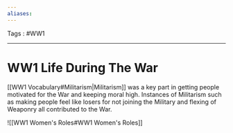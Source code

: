 ```yaml
---
aliases: 
---
```

Tags : #WW1 
___
# WW1 Life During The War
[[WW1 Vocabulary#Militarism|Militarism]] was a key part in getting people motivated for the War and keeping moral high. Instances of Militarism such as making people feel like losers for not joining the Military and flexing of Weaponry all contributed to the War.

![[WW1 Women's Roles#WW1 Women's Roles]]